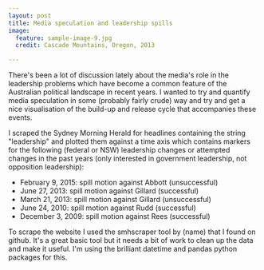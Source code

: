 ```yaml
---
layout: post
title: Media speculation and leadership spills
image:
  feature: sample-image-9.jpg
  credit: Cascade Mountains, Oregon, 2013

---
```


There's been a lot of discussion lately about the media's role in the leadership problems which have become a common feature of the Australian political landscape in recent years. I wanted to try and quantify media speculation in some (probably fairly crude) way and try and get a nice visualisation of the build-up and release cycle that accompanies these events. 

I scraped the Sydney Morning Herald for headlines containing the string "leadership" and plotted them against a time axis which contains markers for the following (federal or NSW) leadership changes or attempted changes in the past years (only interested in government leadership, not opposition leadership):

- February 9, 2015: spill motion against Abbott (unsuccessful)
- June 27, 2013: spill motion against Gillard (successful)
- March 21, 2013: spill motion against Gillard (unsuccessful)
- June 24, 2010: spill motion against Rudd (successful)
- December 3, 2009: spill motion against Rees (successful)

To scrape the website I used the smhscraper tool by (name) that I found on github. It's a great basic tool but it needs a bit of work to clean up the data and make it useful. I'm using the brilliant datetime and pandas python packages for this. 
